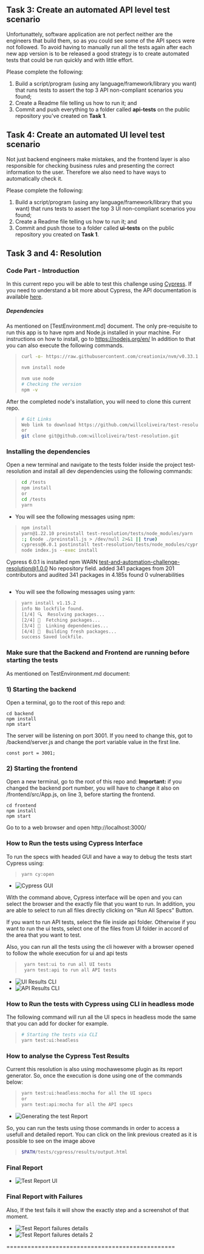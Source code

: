 ## Task 3: Create an automated API level test scenario ##

Unfortunattely, software application are not perfect neither are the engineers that build them, so as you could see some of the API specs were not followed. To avoid having to manually run all the tests again after each new app version is to be released a good strategy is to create automated tests that could be run quickly and with little effort.

Please complete the following:
1) Build a script/program (using any language/framework/library you want) that runs tests to assert the top 3 API non-compliant scenarios you found;
2) Create a Readme file telling us how to run it; and
3) Commit and push everything to a folder called **api-tests** on the public repository you've created on **Task 1**.

## Task 4: Create an automated UI level test scenario ##

Not just backend engineers make mistakes, and the frontend layer is also responsible for checking business rules and presenting the correct information to the user. Therefore we also need to have ways to automatically check it.

Please complete the following:
1) Build a script/program (using any language/framework/library that you want) that runs tests to assert the top 3 UI non-compliant scenarios you found;
2) Create a Readme file telling us how to run it; and
3) Commit and push those to a folder called **ui-tests** on the public repository you created on **Task 1**.

## Task 3 and 4: Resolution
### Code Part - Introduction

In this current repo you will be able to test this challenge using [Cypress](https://www.cypress.io/). If you need to understand a bit more about Cypress, the API documentation is available [here](https://docs.cypress.io/api/api/table-of-contents.html).

##### Dependencies
As mentioned on [TestEnvironment.md] document. The only pre-requisite to run this app is to have npm and Node.js installed in your machine. For instructions on how to install, go to https://nodejs.org/en/
In addition to that you can also execute the following commands.
> ```bash
> curl -o- https://raw.githubusercontent.com/creationix/nvm/v0.33.1/install.sh | bash
>
> nvm install node
>
> nvm use node
> # Checking the version
> npm -v
> ```

After the completed node's installation, you will need to clone this current repo.

> ```bash
> # Git Links
> Web link to download https://github.com/willcoliveira/test-resolution.git
> or 
>git clone git@github.com:willcoliveira/test-resolution.git
> ```

### Installing the dependencies 
Open a new terminal and navigate to the tests folder inside the project test-resolution and install all dev dependencies using the following commands:

> ```bash
> cd /tests
> npm install
> or
> cd /tests
> yarn 
> ```

- You will see the following messages using npm: 
> ```bash
> npm install
> yarn@1.22.10 preinstall test-resolution/tests/node_modules/yarn
> :; (node ./preinstall.js > /dev/null 2>&1 || true)
> cypress@6.0.1 postinstall test-resolution/tests/node_modules/cypress
> node index.js --exec install
Cypress 6.0.1 is installed
npm WARN test-and-automation-challenge-resolution@1.0.0 No repository field.
added 341 packages from 201 contributors and audited 341 packages in 4.185s
found 0 vulnerabilities
> ```

- You will see the following messages using yarn: 

> ```bash
> yarn install v1.15.2
> info No lockfile found.
> [1/4] 🔍  Resolving packages...
> [2/4] 🚚  Fetching packages...
> [3/4] 🔗  Linking dependencies...
> [4/4] 🔨  Building fresh packages...
> success Saved lockfile.
> ```

### Make sure that the Backend and Frontend are running before starting the tests

As mentioned on TestEnvironment.md document:
### 1) Starting the backend ###
Open a terminal, go to the root of this repo and:
```
cd backend
npm install
npm start
```
The server will be listening on port 3001. If you need to change this, got to /backend/server.js and change the port variable value in the first line.
```
const port = 3001;
```

### 2) Starting the frontend ###
Open a new terminal, go to the root of this repo and:
**Important:** if you changed the backend port number, you will have to change it also on /frontend/src/App.js, on line 3, before starting the frontend.

```
cd frontend
npm install
npm start
```
Go to to a web browser and open http://localhost:3000/

### How to Run the tests using Cypress Interface
To run the specs with headed GUI and have a way to debug the tests start Cypress using: 

> ```bash
> yarn cy:open
> ```

- ![Cypress GUI](images/cypressInterface.png)

With the command above, Cypress interface will be open and you can select the browser and the exactly file that you want to run. In addition, you are able to select to run all files directly clicking on "Run All Specs" Button.

If you want to run API tests, select the file inside api folder. Otherwise if you want to run the ui tests, select one of the files from UI folder in accord of the area that you want to test.

Also, you can run all the tests using the cli however with a browser opened to follow the whole execution for ui and api tests
> ```bash
>  yarn test:ui to run all UI tests
>  yarn test:api to run all API tests
> ```
- ![UI Results CLI](images/uiResults.png)
- ![API Results CLI](images/apiResults.png)

### How to Run the tests with Cypress using CLI in headless mode
The following command will run all the UI specs in headless mode the same that you can add for docker for example.

> ```bash
> # Starting the tests via CLI
> yarn test:ui:headless
> ```

### How to analyse the Cypress Test Results
Current this resolution is also using mochawesome plugin as its report generator. So, once the execution is done using one of the commands below:

> ```bash
> yarn test:ui:headless:mocha for all the UI specs
> or
> yarn test:api:mocha for all the API specs
> ```

- ![Generating the test Report](images/generateReport.png)

So, you can run the tests using those commands in order to access a usefull and detailed report.
You can click on the link previous created as it is possible to see on the image above

> ```bash
>$PATH/tests/cypress/results/output.html
> ```
 
### Final Report
-  ![Test Report UI](images/testReport.png)

### Final Report with Failures
Also, If the test fails it will show the exactly step and a screenshot of that moment.

- ![Test Report failures details](images/failuresDetails.png)
- ![Test Report failures details 2](images/failuresDetails2.png)

================================================